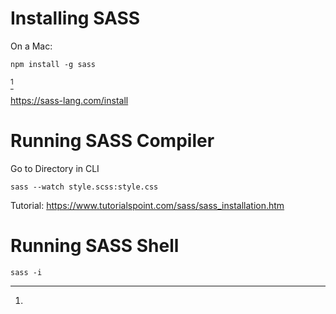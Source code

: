 # Installing SASS

On a Mac:
```
npm install -g sass
```
[^1]


[^1]:
https://sass-lang.com/install


# Running SASS Compiler
Go to Directory in CLI
```
sass --watch style.scss:style.css
```

Tutorial: https://www.tutorialspoint.com/sass/sass_installation.htm


# Running SASS Shell

```
sass -i
```
